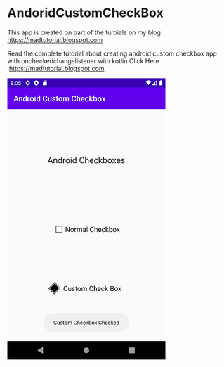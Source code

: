 # AndoridCustomCheckBox

This app is created on part of the turoials on my blog https://madtutorial.blogspot.com

Read the complete tutorial about creating android custom checkbox app with oncheckedchangelistener with kotlin
Click Here :https://madtutorial.blogspot.com

![Android Custom Checkbox](/screenshots/Screenshot_1590719734.png)

